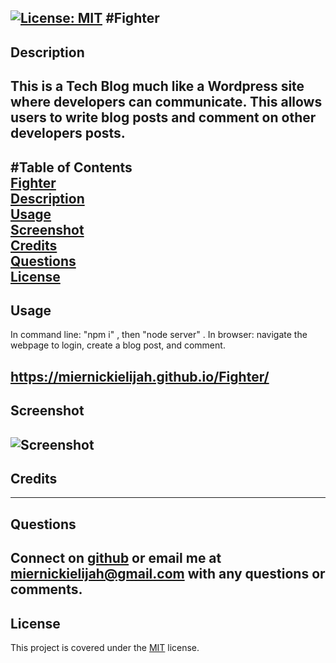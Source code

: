 [![License: MIT](https://img.shields.io/badge/License-MIT-yellow.svg)](https://opensource.org/licenses/MIT)
#Fighter
-------------
## Description  
This is a Tech Blog much like a Wordpress site where developers can communicate. This allows users to write blog posts and comment on other developers posts. 
-------------
#Table of Contents  
[Fighter](#Fighter)  
[Description](#Description)  
[Usage](#Usage)  
[Screenshot](#Screenshot)  
[Credits](#Credits)  
[Questions](#Questions)  
[License](#License)  
--------------
## Usage  
In command line: "npm i" , then "node server" . In browser: navigate the webpage to login, create a blog post, and comment. 

https://miernickielijah.github.io/Fighter/
--------------
## Screenshot  
![Screenshot](../fighter/public/assets/images/screenshot.png)
--------------
## Credits  

--------------
## Questions  
Connect on [github](https://github.com/MiernickiElijah) or email me at miernickielijah@gmail.com with any questions or comments. 
--------------
## License  
This project is covered under the [MIT](https://choosealicense.com/licenses/mit/) license.
